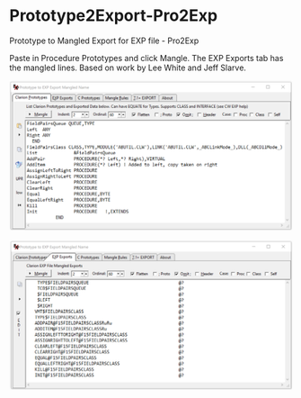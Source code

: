 # Prototype2Export-Pro2Exp
 Prototype to Mangled Export for EXP file - Pro2Exp

Paste in Procedure Prototypes and click Mangle. The EXP Exports tab has the mangled lines.
 Based on work by Lee White and Jeff Slarve.

![readme1](images/readme1.png)

![readme2](images/readme2.png)
